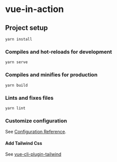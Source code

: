 # vue-in-action

## Project setup
```
yarn install
```

### Compiles and hot-reloads for development
```
yarn serve
```

### Compiles and minifies for production
```
yarn build
```

### Lints and fixes files
```
yarn lint
```

### Customize configuration
See [Configuration Reference](https://cli.vuejs.org/config/).

#### Add Tailwind Css
See [vue-cli-plugin-tailwind](https://github.com/forsartis/vue-cli-plugin-tailwind)
